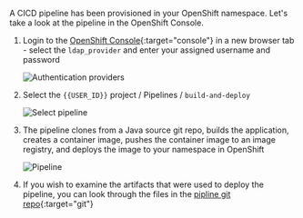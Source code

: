 A CICD pipeline has been provisioned in your OpenShift namespace. Let's take a look at the pipeline in the OpenShift Console.

01. Login to the [OpenShift Console]({{CONSOLE_URL}}){:target="console"} in a new browser tab - select the `ldap_provider` and enter your assigned username and password

	![Authentication providers](/workshop/cicd-workshop/asset/images/auth_providers.png)

01. Select the `{{USER_ID}}` project / Pipelines / `build-and-deploy`

	![Select pipeline](/workshop/cicd-workshop/asset/images/select_pipeline.png)

01. The pipeline clones from a Java source git repo, builds the application, creates a container image, pushes the container image to an image registry, and deploys the image to your namespace in OpenShift

	![Pipeline](/workshop/cicd-workshop/asset/images/pipeline.png)

01. If you wish to examine the artifacts that were used to deploy the pipeline, you can look through the files in the [pipline git repo]({{GIT_URL}}/{{USER_ID}}/pipeline){:target="git"}
